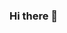 ### Hi there 👋

<!-- <a href="https://wakatime.com"><img src="https://wakatime.com/share/@48b322c4-5a32-4f99-98d4-4dc44cef5373/432ed40b-06e5-4315-b5cd-a2704a6b401c.png" /></a> -->

<!--
**MubarakSULAYMAN/MubarakSULAYMAN** is a ✨ _special_ ✨ repository because its `README.md` (this file) appears on your GitHub profile.

Here are some ideas to get you started:

- 🔭 I’m currently working on ...
- 🌱 I’m currently learning ...
- 👯 I’m looking to collaborate on ...
- 🤔 I’m looking for help with ...
- 💬 Ask me about ...
- 📫 How to reach me: ...
- 😄 Pronouns: ...
- ⚡ Fun fact: ...
-->
